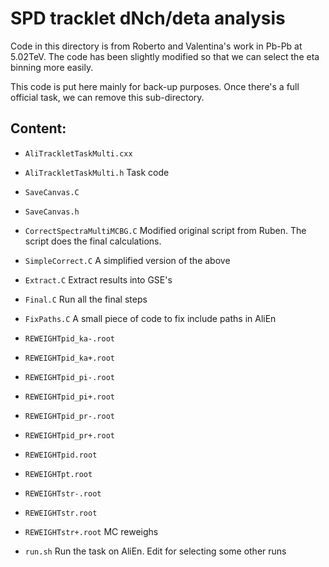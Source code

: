 SPD tracklet dNch/deta analysis
===============================

Code in this directory is from Roberto and Valentina's work in Pb-Pb
at 5.02TeV.  The code has been slightly modified so that we can select
the eta binning more easily. 

This code is put here mainly for back-up purposes.  Once there's a
full official task, we can remove this sub-directory. 

Content:
--------

* `AliTrackletTaskMulti.cxx`
* `AliTrackletTaskMulti.h`
   Task code 
   
* `SaveCanvas.C`
* `SaveCanvas.h`
* `CorrectSpectraMultiMCBG.C`
  Modified original script from Ruben.  The script does the final
  calculations. 

* `SimpleCorrect.C`
  A simplified version of the above 
  
* `Extract.C`
  Extract results into GSE's

* `Final.C`
  Run all the final steps 
 
* `FixPaths.C`
  A small piece of code to fix include paths in AliEn 

* `REWEIGHTpid_ka-.root`
* `REWEIGHTpid_ka+.root`
* `REWEIGHTpid_pi-.root`
* `REWEIGHTpid_pi+.root`
* `REWEIGHTpid_pr-.root`
* `REWEIGHTpid_pr+.root`
* `REWEIGHTpid.root`
* `REWEIGHTpt.root`
* `REWEIGHTstr-.root`
* `REWEIGHTstr.root`
* `REWEIGHTstr+.root`
  MC reweighs 

* `run.sh`
  Run the task on AliEn.  Edit for selecting some other runs 

